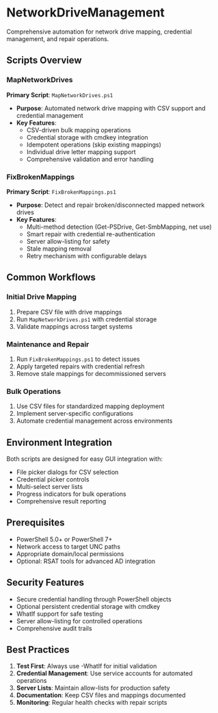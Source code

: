 # NetworkDriveManagement

Comprehensive automation for network drive mapping, credential management, and repair operations.

## Scripts Overview

### MapNetworkDrives
**Primary Script**: `MapNetworkDrives.ps1`
- **Purpose**: Automated network drive mapping with CSV support and credential management
- **Key Features**: 
  - CSV-driven bulk mapping operations
  - Credential storage with cmdkey integration
  - Idempotent operations (skip existing mappings)
  - Individual drive letter mapping support
  - Comprehensive validation and error handling

### FixBrokenMappings  
**Primary Script**: `FixBrokenMappings.ps1`
- **Purpose**: Detect and repair broken/disconnected mapped network drives
- **Key Features**:
  - Multi-method detection (Get-PSDrive, Get-SmbMapping, net use)
  - Smart repair with credential re-authentication
  - Server allow-listing for safety
  - Stale mapping removal
  - Retry mechanism with configurable delays

## Common Workflows

### Initial Drive Mapping
1. Prepare CSV file with drive mappings
2. Run `MapNetworkDrives.ps1` with credential storage
3. Validate mappings across target systems

### Maintenance and Repair
1. Run `FixBrokenMappings.ps1` to detect issues
2. Apply targeted repairs with credential refresh
3. Remove stale mappings for decommissioned servers

### Bulk Operations
1. Use CSV files for standardized mapping deployment
2. Implement server-specific configurations
3. Automate credential management across environments

## Environment Integration
Both scripts are designed for easy GUI integration with:
- File picker dialogs for CSV selection
- Credential picker controls
- Multi-select server lists
- Progress indicators for bulk operations
- Comprehensive result reporting

## Prerequisites
- PowerShell 5.0+ or PowerShell 7+
- Network access to target UNC paths
- Appropriate domain/local permissions
- Optional: RSAT tools for advanced AD integration

## Security Features
- Secure credential handling through PowerShell objects
- Optional persistent credential storage with cmdkey
- WhatIf support for safe testing
- Server allow-listing for controlled operations
- Comprehensive audit trails

## Best Practices
1. **Test First**: Always use -WhatIf for initial validation
2. **Credential Management**: Use service accounts for automated operations
3. **Server Lists**: Maintain allow-lists for production safety
4. **Documentation**: Keep CSV files and mappings documented
5. **Monitoring**: Regular health checks with repair scripts